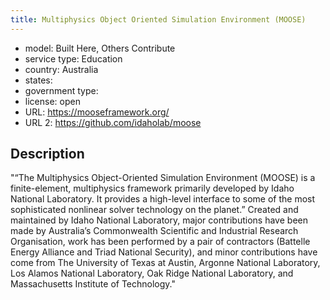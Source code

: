 ```yaml
---
title: Multiphysics Object Oriented Simulation Environment (MOOSE)
---
```


- model: Built Here, Others Contribute
- service type: Education
- country: Australia
- states: 
- government type: 
- license: open
- URL: https://mooseframework.org/
- URL 2: https://github.com/idaholab/moose

## Description
"“The Multiphysics Object-Oriented Simulation Environment (MOOSE) is a finite-element, multiphysics framework primarily developed by Idaho National Laboratory. It provides a high-level interface to some of the most sophisticated nonlinear solver technology on the planet.” Created and maintained by Idaho National Laboratory, major contributions have been made by Australia’s Commonwealth Scientific and Industrial Research Organisation, work has been performed by a pair of contractors (Battelle Energy Alliance and Triad National Security), and minor contributions have come from The University of Texas at Austin, Argonne National Laboratory, Los Alamos National Laboratory, Oak Ridge National Laboratory, and Massachusetts Institute of Technology."
